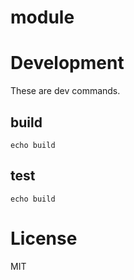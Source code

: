 # module

# Development
These are dev commands.
<!-- saku start -->
## build

    echo build

## test

    echo build

<!-- saku end -->

# License

MIT
